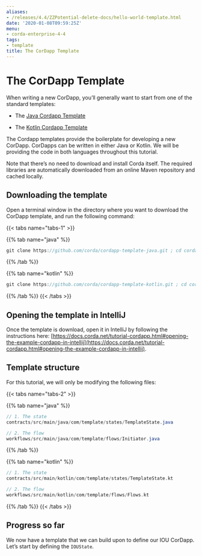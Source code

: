 ```yaml
---
aliases:
- /releases/4.4/ZZPotential-delete-docs/hello-world-template.html
date: '2020-01-08T09:59:25Z'
menu:
- corda-enterprise-4-4
tags:
- template
title: The CorDapp Template
---
```




# The CorDapp Template

When writing a new CorDapp, you’ll generally want to start from one of the standard templates:


* The [Java Cordapp Template](https://github.com/corda/cordapp-template-java)


* The [Kotlin Cordapp Template](https://github.com/corda/cordapp-template-kotlin)


The Cordapp templates provide the boilerplate for developing a new CorDapp. CorDapps can be written in either Java or Kotlin. We will be
            providing the code in both languages throughout this tutorial.

Note that there’s no need to download and install Corda itself. The required libraries are automatically downloaded from an online Maven
            repository and cached locally.


## Downloading the template

Open a terminal window in the directory where you want to download the CorDapp template, and run the following command:


{{< tabs name="tabs-1" >}}


{{% tab name="java" %}}
```java
git clone https://github.com/corda/cordapp-template-java.git ; cd cordapp-template-java
```
{{% /tab %}}

{{% tab name="kotlin" %}}
```kotlin
git clone https://github.com/corda/cordapp-template-kotlin.git ; cd cordapp-template-kotlin
```
{{% /tab %}}
{{< /tabs >}}


## Opening the template in IntelliJ

Once the template is download, open it in IntelliJ by following the instructions here:
                [https://docs.corda.net/tutorial-cordapp.html#opening-the-example-cordapp-in-intellij](https://docs.corda.net/tutorial-cordapp.html#opening-the-example-cordapp-in-intellij).


## Template structure

For this tutorial, we will only be modifying the following files:


{{< tabs name="tabs-2" >}}


{{% tab name="java" %}}
```java
// 1. The state
contracts/src/main/java/com/template/states/TemplateState.java

// 2. The flow
workflows/src/main/java/com/template/flows/Initiator.java
```
{{% /tab %}}

{{% tab name="kotlin" %}}
```kotlin
// 1. The state
contracts/src/main/kotlin/com/template/states/TemplateState.kt

// 2. The flow
workflows/src/main/kotlin/com/template/flows/Flows.kt
```
{{% /tab %}}
{{< /tabs >}}


## Progress so far

We now have a template that we can build upon to define our IOU CorDapp. Let’s start by defining the `IOUState`.


